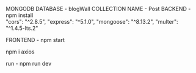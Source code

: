 MONGODB DATABASE   -  blogWall
COLLECTION NAME   -  Post
BACKEND          - npm install  
 "cors": "^2.8.5",
    "express": "^5.1.0",
    "mongoose": "^8.13.2",
    "multer": "^1.4.5-lts.2"

FRONTEND       - npm start

npm i axios

run - npm run dev
